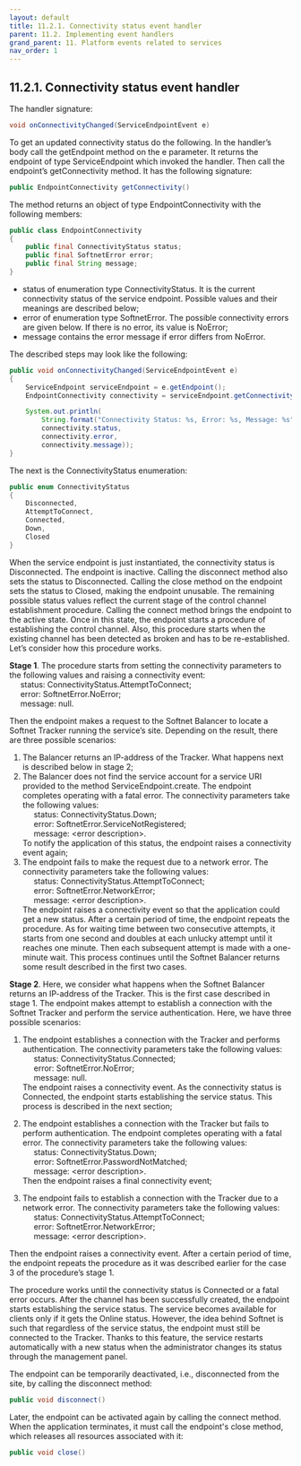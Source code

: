 ```yaml
---
layout: default
title: 11.2.1. Connectivity status event handler
parent: 11.2. Implementing event handlers
grand_parent: 11. Platform events related to services
nav_order: 1
---
```


## 11.2.1. Connectivity status event handler 

The handler signature:
```java
void onConnectivityChanged(ServiceEndpointEvent e)
```

To get an updated connectivity status do the following. In the handler’s body call the <span class="method">getEndpoint</span> method on the e parameter. It returns the endpoint of type <span class="datatype">ServiceEndpoint</span> which invoked the handler. Then call the endpoint’s <span class="method">getConnectivity</span> method. It has the following signature:
```java
public EndpointConnectivity getConnectivity()
```

The method returns an object of type <span class="datatype">EndpointConnectivity</span> with the following members:
```java
public class EndpointConnectivity
{
    public final ConnectivityStatus status;
    public final SoftnetError error;
    public final String message;
}
```
- <span class="field">status</span> of enumeration type <span class="datatype">ConnectivityStatus</span>. It is the current connectivity status of the service endpoint. Possible values and their meanings are described below;
- <span class="field">error</span> of enumeration type <span class="datatype">SoftnetError</span>. The possible connectivity errors are given below. If there is no error, its value is NoError;
- <span class="field">message</span> contains the error message if error differs from NoError.  

The described steps may look like the following:
```java
public void onConnectivityChanged(ServiceEndpointEvent e)
{
    ServiceEndpoint serviceEndpoint = e.getEndpoint();
    EndpointConnectivity connectivity = serviceEndpoint.getConnectivity();

    System.out.println(
        String.format("Connectivity Status: %s, Error: %s, Message: %s",
        connectivity.status,
        connectivity.error,
        connectivity.message));
}
```

The next is the <span class="datatype">ConnectivityStatus</span> enumeration:
```java
public enum ConnectivityStatus
{
    Disconnected,
    AttemptToConnect,
    Connected,
    Down,
    Closed
}
```

When the service endpoint is just instantiated, the connectivity status is Disconnected. The endpoint is inactive. Calling the <span class="method">disconnect</span> method also sets the status to Disconnected. Calling the <span class="method">close</span> method on the endpoint sets the status to Closed, making the endpoint unusable. The remaining possible status values reflect the current stage of the control channel establishment procedure. Calling the <span class="method">connect</span> method brings the endpoint to the active state. Once in this state, the endpoint starts a procedure of establishing the control channel. Also, this procedure starts when the existing channel has been detected as broken and has to be re-established. Let’s consider how this procedure works.  

**Stage 1**. The procedure starts from setting the connectivity parameters to the following values and raising a connectivity event:  
&nbsp;&nbsp;&nbsp;&nbsp;&nbsp;<span class="field">status</span>: <span class="datatype">ConnectivityStatus</span>.AttemptToConnect;  
&nbsp;&nbsp;&nbsp;&nbsp;&nbsp;<span class="field">error</span>: <span class="datatype">SoftnetError</span>.NoError;  
&nbsp;&nbsp;&nbsp;&nbsp;&nbsp;<span class="field">message</span>: null.  

Then the endpoint makes a request to the Softnet Balancer to locate a Softnet Tracker running the service’s site. Depending on the result, there are three possible scenarios:
1.	The Balancer returns an IP-address of the Tracker. What happens next is described below in stage 2;
2.	The Balancer does not find the service account for a service URI provided to the method <span class="method">ServiceEndpoint.create</span>. The endpoint completes operating with a fatal error. The connectivity parameters take the following values:  
&nbsp;&nbsp;&nbsp;&nbsp;&nbsp;<span class="field">status</span>: <span class="datatype">ConnectivityStatus</span>.Down;  
&nbsp;&nbsp;&nbsp;&nbsp;&nbsp;<span class="field">error</span>: <span class="datatype">SoftnetError</span>.ServiceNotRegistered;  
&nbsp;&nbsp;&nbsp;&nbsp;&nbsp;<span class="field">message</span>: &lt;error description&gt;.  
To notify the application of this status, the endpoint raises a connectivity event again;
3.	The endpoint fails to make the request due to a network error. The connectivity parameters take the following values:  
&nbsp;&nbsp;&nbsp;&nbsp;&nbsp;<span class="field">status</span>: <span class="datatype">ConnectivityStatus</span>.AttemptToConnect;  
&nbsp;&nbsp;&nbsp;&nbsp;&nbsp;<span class="field">error</span>: <span class="datatype">SoftnetError</span>.NetworkError;  
&nbsp;&nbsp;&nbsp;&nbsp;&nbsp;<span class="field">message</span>: &lt;error description&gt;.  
The endpoint raises a connectivity event so that the application could get a new status. After a certain period of time, the endpoint repeats the procedure. As for waiting time between two consecutive attempts, it starts from one second and doubles at each unlucky attempt until it reaches one minute. Then each subsequent attempt is made with a one-minute wait. This process continues until the Softnet Balancer returns some result described in the first two cases.  

**Stage 2**. Here, we consider what happens when the Softnet Balancer returns an IP-address of the Tracker. This is the first case described in stage 1. The endpoint makes attempt to establish a connection with the Softnet Tracker and perform the service authentication. Here, we have three possible scenarios:
1.	The endpoint establishes a connection with the Tracker and performs authentication. The connectivity parameters take the following values:  
&nbsp;&nbsp;&nbsp;&nbsp;&nbsp;<span class="field">status</span>: <span class="datatype">ConnectivityStatus</span>.Connected;  
&nbsp;&nbsp;&nbsp;&nbsp;&nbsp;<span class="field">error</span>: <span class="datatype">SoftnetError</span>.NoError;  
&nbsp;&nbsp;&nbsp;&nbsp;&nbsp;<span class="field">message</span>: null.  
The endpoint raises a connectivity event. As the connectivity status is Connected, the endpoint starts establishing the service status. This process is described in the next section;

2.	The endpoint establishes a connection with the Tracker but fails to perform authentication. The endpoint completes operating with a fatal error. The connectivity parameters take the following values:  
&nbsp;&nbsp;&nbsp;&nbsp;&nbsp;<span class="field">status</span>: <span class="datatype">ConnectivityStatus</span>.Down;  
&nbsp;&nbsp;&nbsp;&nbsp;&nbsp;<span class="field">error</span>: <span class="datatype">SoftnetError</span>.PasswordNotMatched;  
&nbsp;&nbsp;&nbsp;&nbsp;&nbsp;<span class="field">message</span>: &lt;error description&gt;.  
Then the endpoint raises a final connectivity event;

3.	The endpoint fails to establish a connection with the Tracker due to a network error. The connectivity parameters take the following values:  
&nbsp;&nbsp;&nbsp;&nbsp;&nbsp;<span class="field">status</span>: <span class="datatype">ConnectivityStatus</span>.AttemptToConnect;  
&nbsp;&nbsp;&nbsp;&nbsp;&nbsp;<span class="field">error</span>: <span class="datatype">SoftnetError</span>.NetworkError;  
&nbsp;&nbsp;&nbsp;&nbsp;&nbsp;<span class="field">message</span>: &lt;error description&gt;.  

Then the endpoint raises a connectivity event. After a certain period of time, the endpoint repeats the procedure as it was described earlier for the case 3 of the procedure’s stage 1.  

The procedure works until the connectivity status is Connected or a fatal error occurs. After the channel has been successfully created, the endpoint starts establishing the service status. The service becomes available for clients only if it gets the Online status. However, the idea behind Softnet is such that regardless of the service status, the endpoint must still be connected to the Tracker. Thanks to this feature, the service restarts automatically with a new status when the administrator changes its status through the management panel.  

The endpoint can be temporarily deactivated, i.e., disconnected from the site, by calling the <span class="method">disconnect</span> method:
```java
public void disconnect()
```

Later, the endpoint can be activated again by calling the <span class="method">connect</span> method. When the application terminates, it must call the endpoint's <span class="method">close</span> method, which releases all resources associated with it:
```java
public void close()
```
